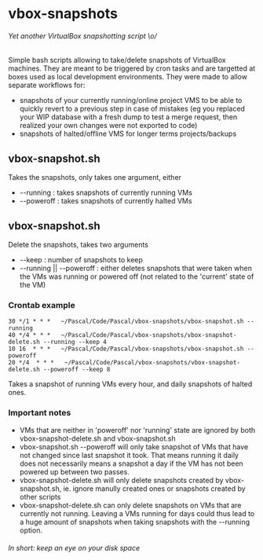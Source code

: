 # vbox-snapshots
###### Yet another VirtualBox snapshotting script \o/
Simple bash scripts allowing to take/delete snapshots of VirtualBox machines. They are meant to be triggered by cron tasks and are targetted at boxes used as local development environments.
They were made to allow separate workflows for:
- snapshots of your currently running/online project VMS to be able to quickly revert to a previous step in case of mistakes (eg you replaced your WIP database with a fresh dump to test a merge request, then realized your own changes were not exported to code)
- snapshots of halted/offline VMS for longer terms projects/backups

## vbox-snapshot.sh
Takes the snapshots, only takes one argument, either
*  --running : takes snapshots of currently running VMs
*  --poweroff : takes snapshots of currently halted VMs
  
## vbox-snapshot.sh
Delete the snapshots, takes two arguments
*  --keep <number> : number of snapshots to keep
*  --running || --poweroff : either deletes snapshots that were taken when the VMs was running or powered off (not related to the 'current' state of the VM)

### Crontab example
```
30 */1 * * *   ~/Pascal/Code/Pascal/vbox-snapshots/vbox-snapshot.sh --running
40 */4 * * *   ~/Pascal/Code/Pascal/vbox-snapshots/vbox-snapshot-delete.sh --running --keep 4
10 16  * * *   ~/Pascal/Code/Pascal/vbox-snapshots/vbox-snapshot.sh --poweroff
20 */4  * * *   ~/Pascal/Code/Pascal/vbox-snapshots/vbox-snapshot-delete.sh --poweroff --keep 8
```
Takes a snapshot of running VMs every hour, and daily snapshots of halted ones.

### Important notes
- VMs that are neither in 'poweroff' nor 'running' state are ignored by both vbox-snapshot-delete.sh and vbox-snapshot.sh
- vbox-snapshot.sh --poweroff will only take snapshot of VMs that have not changed since last snapshot it took. That means running it daily does not necessarily means a snapshot a day if the VM has not been powered up between two passes.
- vbox-snapshot-delete.sh will only delete snapshots created by vbox-snapshot.sh, ie. ignore manully created ones or snapshots created by other scripts
- vbox-snapshot-delete.sh can only delete snapshots on VMs that are currently not running. Leaving a VMs running for days could thus lead to a huge amount of snapshots when taking snapshots with the --running option.

###### In short: keep an eye on your disk space
